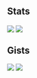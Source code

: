 <!--# https://github.com/anuraghazra/github-readme-stats -->
## Stats
<picture>
   <source media="(prefers-color-scheme: dark)"
      srcset="https://github-readme-stats.vercel.app/api?username=mecograph&show_icons=true&show=reviews&include_all_commits=true&rank_icon=github&count_private=true&hide_border=true&hide_title=true&theme=github_dark&hide=contribs">
   <img align="center"
      src="https://github-readme-stats.vercel.app/api?username=mecograph&show_icons=true&show=reviews&include_all_commits=true&rank_icon=github&count_private=true&hide_border=true&hide_title=true&theme=github_light&hide=contribs">
</picture>
<picture>
   <source media="(prefers-color-scheme: dark)"
      srcset="https://github-readme-stats.vercel.app/api/top-langs/?username=mecograph&langs_count=6&layout=compact&count_private=true&hide_border=true&hide_title=true&theme=github_dark">
   <img align="center"
      src="https://github-readme-stats.vercel.app/api/top-langs/?username=mecograph&langs_count=6&layout=compact&count_private=true&hide_border=true&hide_title=true&theme=github_light">
</picture>

<!--
# Things I love
- Programming in TypeScript
- Making people's live easier through software
- E2E encryption (You can find my PGP Key here)

## Skills and tools
### Core Technologies

### Frameworks

### Tools

*This is only a selection of the skills I'm most comfortable with. I'm always interested in trying out new things and learning more skills!*
-->

## Gists
<picture>
   <source media="(prefers-color-scheme: dark)"
      srcset="https://github-readme-stats.vercel.app/api/gist?id=d655dd72b961762017906da3d4addf4d&hide_border=true&hide_title=true&theme=github_dark">
   <img align="top"
      src="https://github-readme-stats.vercel.app/api/gist?id=d655dd72b961762017906da3d4addf4d&hide_border=true&hide_title=true&theme=github_light">
</picture>
<picture>
   <source media="(prefers-color-scheme: dark)"
      srcset="https://github-readme-stats.vercel.app/api/gist?id=c41da87b350b11e2ed1b8814e4070296&hide_border=true&hide_title=true&theme=github_dark">
   <img align="top"
      src="https://github-readme-stats.vercel.app/api/gist?id=c41da87b350b11e2ed1b8814e4070296&hide_border=true&hide_title=true&theme=github_light">
</picture>
